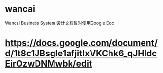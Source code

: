 # wancai
Wancai Business System
设计文档暂时使用Google Doc
# https://docs.google.com/document/d/1t8c1JBsgIe1afjitlxVKChk6_qJHldcEirOzwDNMwbk/edit
